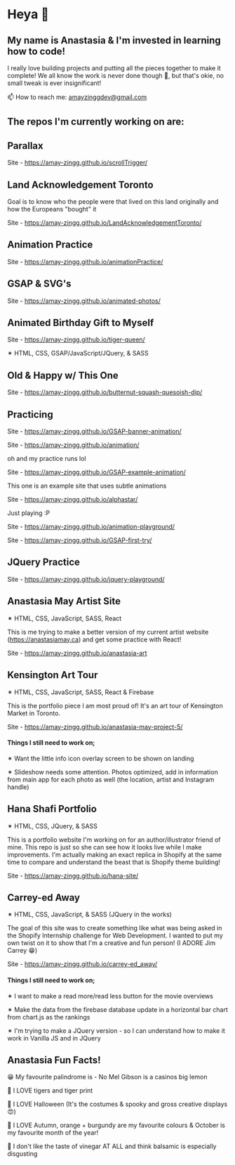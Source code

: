# Heya 👋

## My name is Anastasia & I'm invested in learning how to code!

I really love building projects and putting all the pieces together to make it complete! 
We all know the work is never done though 🤪, but that's okie, no small tweak is ever insignificant!

📫 How to reach me: amayzinggdev@gmail.com


## The repos I'm currently working on are: 

## Parallax 
Site - https://amay-zingg.github.io/scrollTrigger/

## Land Acknowledgement Toronto

Goal is to know who the people were that lived on this land originally and how the Europeans "bought" it

Site - https://amay-zingg.github.io/LandAcknowledgementToronto/

## Animation Practice
Site - https://amay-zingg.github.io/animationPractice/


## GSAP & SVG's

Site - https://amay-zingg.github.io/animated-photos/


## Animated Birthday Gift to Myself

Site - https://amay-zingg.github.io/tiger-queen/

✶ HTML, CSS, GSAP/JavaScript/JQuery, & SASS


## Old & Happy w/ This One
Site - https://amay-zingg.github.io/butternut-squash-quesoish-dip/



## Practicing
Site - https://amay-zingg.github.io/GSAP-banner-animation/

Site - https://amay-zingg.github.io/animation/


oh and my practice runs lol

Site - https://amay-zingg.github.io/GSAP-example-animation/


This one is an example site that uses subtle animations

Site - https://amay-zingg.github.io/alphastar/


Just playing :P

Site - https://amay-zingg.github.io/animation-playground/

Site - https://amay-zingg.github.io/GSAP-first-try/



## JQuery Practice

Site - https://amay-zingg.github.io/jquery-playground/



## Anastasia May Artist Site
✶ HTML, CSS, JavaScript, SASS, React

This is me trying to make a better version of my current artist website (https://anastasiamay.ca) and get some practice with React!

Site - https://amay-zingg.github.io/anastasia-art


## Kensington Art Tour
✶ HTML, CSS, JavaScript, SASS, React & Firebase

This is the portfolio piece I am most proud of! It's an art tour of Kensington Market in Toronto. 

Site - https://amay-zingg.github.io/anastasia-may-project-5/


#### Things I still need to work on;

✶ Want the little info icon overlay screen to be shown on landing 

✶ Slideshow needs some attention. Photos optimized, add in information from main app for each photo as well (the location, artist and Instagram handle) 


## Hana Shafi Portfolio
✶ HTML, CSS, JQuery, & SASS

This is a portfolio website I'm working on for an author/illustrator friend of mine. This repo is just so she can see how it looks live while I make improvements. I'm actually making an exact replica in Shopify at the same time to compare and understand the beast that is Shopify theme building!

Site - https://amay-zingg.github.io/hana-site/


## Carrey-ed Away
✶ HTML, CSS, JavaScript, & SASS (JQuery in the works)

The goal of this site was to create something like what was being asked in the Shopify Internship challenge for Web Development. I wanted to put my own twist on it to show that I'm a creative and fun person! (I ADORE Jim Carrey 😁)

Site - https://amay-zingg.github.io/carrey-ed_away/


#### Things I still need to work on; 

✶ I want to make a read more/read less button for the movie overviews

✶ Make the data from the firebase database update in a horizontal bar chart from chart.js as the rankings

✶ I'm trying to make a JQuery version - so I can understand how to make it work in Vanilla JS and in JQuery



## Anastasia Fun Facts!
😁 My favourite palindrome is - No Mel Gibson is a casinos big lemon

🐅 I LOVE tigers and tiger print

🎃 I LOVE Halloween (It's the costumes & spooky and gross creative displays 😍)

🍁 I LOVE Autumn, orange + burgundy are my favourite colours & October is my favourite month of the year!

🤢 I don't like the taste of vinegar AT ALL and think balsamic is especially disgusting
